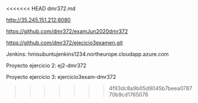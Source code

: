 <<<<<<< HEAD
dmr372.md

http://35.245.151.212:8080

https://github.com/dmr372/examJun2020dmr372

https://github.com/dmr372/ejecicio3examen.git

Jenkins: hmisubuntujenkins1234.northeurope.cloudapp.azure.com

Proyecto ejercicio 2: ej2-dmr372

Proyecto ejercicio 3: ejercicio3exam-dmr372

>>>>>>> 4f93dc8a9b05d9045b7beea078770b9cd1765078
